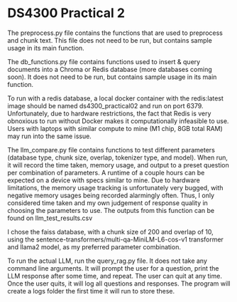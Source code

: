 # DS4300 Practical 2

The preprocess.py file contains the functions that are used to preprocess and chunk text. 
This file does not need to be run, but contains sample usage in its main function.

The db_functions.py file contains functions used to insert & query documents into a Chroma or Redis database (more databases coming soon).
It does not need to be run, but contains sample usage in its main function.

To run with a redis database, a local docker container with the redis:latest image should be named ds4300_practical02 and run on port 6379.
Unfortunately, due to hardware restrictions, the fact that Redis is very obnoxious to run without Docker makes it computationally infeasible to use.
Users with laptops with similar compute to mine (M1 chip, 8GB total RAM) may run into the same issue.

The llm_compare.py file contains functions to test different parameters (database type, chunk size, overlap, tokenizer type, and model).
When run, it will record the time taken, memory usage, and output to a preset question per combination of parameters.
A runtime of a couple hours can be expected on a device with specs similar to mine.
Due to hardware limitations, the memory usage tracking is unfortunately very bugged, with negative memory usages being recorded alarmingly often.
Thus, I only considered time taken and my own judgement of response quality in choosing the parameters to use.
The outputs from this function can be found on llm_test_results.csv

I chose the faiss database, with a chunk size of 200 and overlap of 10, using the sentence-transformers/multi-qa-MiniLM-L6-cos-v1 transformer
and llama2 model, as my preferred parameter combination.

To run the actual LLM, run the query_rag.py file. It does not take any command line arguments.
It will prompt the user for a question, print the LLM response after some time, and repeat. The user can quit at any time.
Once the user quits, it will log all questions and responses. The program will create a logs folder the first time it will run to store these.